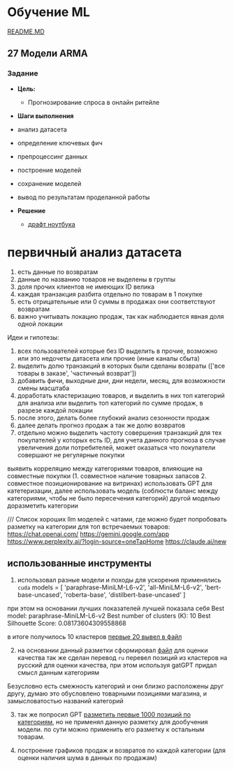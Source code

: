 # Обучение ML

[README.MD](/README.MD)

## **27 Модели ARMA**

### Задание

* **Цель:**
  * Прогнозирование спроса в онлайн ритейле

* **Шаги выполнения**

* анализ датасета
* определение ключевых фич
* препроцессинг данных
* построение моделей
* сохранение моделей
* вывод по результатам проделанной работы

* **Решение**
  * [драфт ноутбука](./28_final_task/retail%20copy.ipynb)

# первичный анализ датасета
1. есть данные по возвратам
2. данные по названию товаров не выделены в группы
3. доля прочих клиентов не имеющих ID велика
4. каждая транзакция разбита отдельно по товарам в 1 покупке
5. есть отрицательные или 0 суммы в продажах они соответствуют возвратам
6. важно учитывать локацию продаж, так как наблюдается явная доля одной локации

Идеи и гипотезы:
1. всех пользователей которые без ID выделить в прочие, возможно или это недочеты датасета или прочие (иные каналы сбыта)
2. выделить долю транзакций в которых были сделаны возвраты (['все товары в заказе', 'частичный возврат'])
3. добавить фичи, выходные дни, дни недели, месяц, для возможности смены масштаба
4. доработать кластеризацию товаров, и выделить в них топ категорий для анализа или выделить топ категорий по сумме продаж, в разрезе каждой локации
5. после этого, делать более глубокий анализ сезонности продаж
6. далее делать прогноз продаж а так же долю возвратов
7. отдельно можно выделить частоту совершения транзакций для тех покупателей у которых есть ID, для учета данного прогноза в случае увеличения доли потребителей, может оказаться что покупатели совершают не регулярные покупки




выявить корреляцию между категориями товаров, влияющие на совместные покупки (1. совместное наличие товарных запасов 2. совместное позиционирование на витринах)
использовать GPT для катетеризации, далее использовать модель (соблюсти баланс между категориями, чтобы не было пересечения категорий)
другой моделью доразметить категории


///
Список хороших llm моделей с чатами, где можно будет попробовать разметку на категории для топ встречаемых товаров:
https://chat.openai.com/
https://gemini.google.com/app
https://www.perplexity.ai/?login-source=oneTapHome
https://claude.ai/new



## использованные инструменты
1. использовал разные модели и походы
  для ускорения применялись `cuda` 
  models = [
    'paraphrase-MiniLM-L6-v2',
    'all-MiniLM-L6-v2',
    'bert-base-uncased',
    'roberta-base',
    'distilbert-base-uncased'
  ]

  при этом на основании лучших показателей лучшей показала себя 
  Best model: paraphrase-MiniLM-L6-v2
  Best number of clusters (K): 10
  Best Silhouette Score: 0.08173604309558868

в итоге получилось 10 кластеров
[первые 20 вывел в файл](./28_final_task/clusters_4_top_20_per_cluster.txt)

2. на основании данный разметки сформировал [файл](./28_final_task/unique_descriptions_category.xlsx) для оценки качества 
  так же сделан перевод `ru` перевел позиций из кластеров на русский для оценки качества, при этом используя gatGPT придал смысл данным категориям

Безусловно есть смежность категорий и они близко расположены друг другу, думаю это обусловлено товарными позициями магазина, и замысловатостью названий категорий

3. так же попросил GPT [разметить первые 1000 позиций по категориям](./28_final_task/GPT_catalogcategory.txt), но не применял данную разметку для дообучения модели. по сути можно применить его разметку к остальным товарам.


4. построение графиков продаж и возвратов по каждой категории (для оценки наличия шума в данных по продажам)